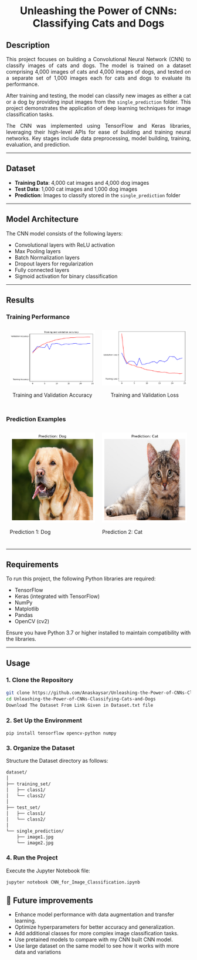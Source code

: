 <h1 align="center">Unleashing the Power of CNNs: Classifying Cats and Dogs</h1>

## Description
<div style="text-align: justify">

This project focuses on building a Convolutional Neural Network (CNN) to classify images of cats and dogs. The model is trained on a dataset comprising 4,000 images of cats and 4,000 images of dogs, and tested on a separate set of 1,000 images each for cats and dogs to evaluate its performance.

After training and testing, the model can classify new images as either a cat or a dog by providing input images from the `single_prediction` folder. This project demonstrates the application of deep learning techniques for image classification tasks.

The CNN was implemented using TensorFlow and Keras libraries, leveraging their high-level APIs for ease of building and training neural networks. Key stages include data preprocessing, model building, training, evaluation, and prediction.

</div>

---

## Dataset
- **Training Data**: 4,000 cat images and 4,000 dog images
- **Test Data**: 1,000 cat images and 1,000 dog images
- **Prediction**: Images to classify stored in the `single_prediction` folder

---

## Model Architecture

The CNN model consists of the following layers:
- Convolutional layers with ReLU activation
- Max Pooling layers
- Batch Normalization layers
- Dropout layers for regularization
- Fully connected layers
- Sigmoid activation for binary classification

---

## Results

### Training Performance
<div style="display: flex;">
  <div style="margin: 10px; text-align: center;">
    <img src="images/Training_accuracy.png" alt="Training Accuracy" width="400"/>
    <p>Training and Validation Accuracy</p>
  </div>
  <div style="margin: 10px; text-align: center;">
    <img src="images/Training_loss.png" alt="Training Loss" width="400"/>
    <p>Training and Validation Loss</p>
  </div>
</div>

### Prediction Examples
<div style="display: flex;">
  <div style="margin: 10px;">
    <img src="images/Prediction1.png" alt="Prediction 1: Dog" width="400"/>
    <p>Prediction 1: Dog</p>
  </div>
  <div style="margin: 10px; ">
    <img src="images/Prediction2.png" alt="Prediction 2: Cat" width="400"/>
    <p>Prediction 2: Cat</p>
  </div>
</div>

---

## Requirements
To run this project, the following Python libraries are required:
- TensorFlow
- Keras (integrated with TensorFlow)
- NumPy
- Matplotlib
- Pandas
- OpenCV (cv2)

Ensure you have Python 3.7 or higher installed to maintain compatibility with the libraries.

---
## Usage

### 1. Clone the Repository
```bash
git clone https://github.com/Anaskaysar/Unleashing-the-Power-of-CNNs-Classifying-Cats-and-Dogs.git
cd Unleashing-the-Power-of-CNNs-Classifying-Cats-and-Dogs
Download The Dataset From Link Given in Dataset.txt file
```
### 2. Set Up the Environment
```
pip install tensorflow opencv-python numpy
```
### 3. Organize the Dataset
Structure the Dataset directory as follows:

```
dataset/
│
├── training_set/
│   ├── class1/
│   └── class2/
│
├── test_set/
│   ├── class1/
│   └── class2/
│
└── single_prediction/
    ├── image1.jpg
    └── image2.jpg
```
### 4. Run the Project
Execute the Jupyter Notebook file:

```bash
jupyter notebook CNN_for_Image_Classification.ipynb
```

## 🚀 Future improvements
- Enhance model performance with data augmentation and transfer learning.
- Optimize hyperparameters for better accuracy and generalization.
- Add additional classes for more complex image classification tasks.
- Use pretained models to compare with my CNN built CNN model.
- Use large dataset on the same model to see how it works with more data and variations